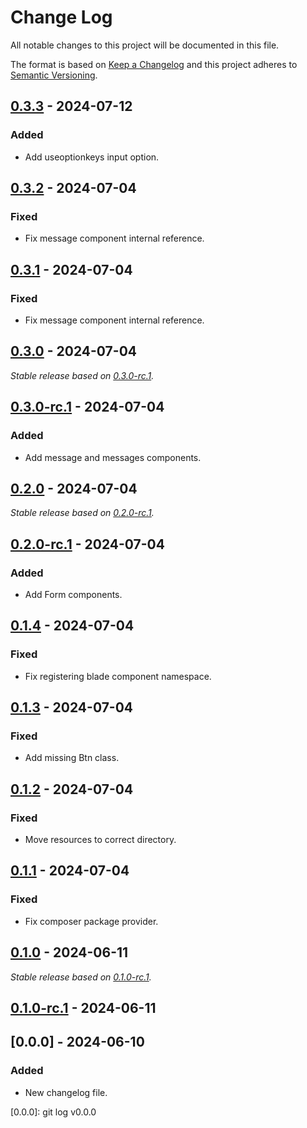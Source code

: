# Change Log
All notable changes to this project will be documented in this file.

The format is based on [Keep a Changelog](http://keepachangelog.com/)
and this project adheres to [Semantic Versioning](http://semver.org/).

## [0.3.3] - 2024-07-12

### Added

- Add useoptionkeys input option.

## [0.3.2] - 2024-07-04

### Fixed

- Fix message component internal reference.

## [0.3.1] - 2024-07-04

### Fixed

- Fix message component internal reference.

## [0.3.0] - 2024-07-04

_Stable release based on [0.3.0-rc.1]._

## [0.3.0-rc.1] - 2024-07-04

### Added

- Add message and messages components.

## [0.2.0] - 2024-07-04

_Stable release based on [0.2.0-rc.1]._

## [0.2.0-rc.1] - 2024-07-04

### Added

- Add Form components.

## [0.1.4] - 2024-07-04

### Fixed

- Fix registering blade component namespace.

## [0.1.3] - 2024-07-04

### Fixed

- Add missing Btn class.

## [0.1.2] - 2024-07-04

### Fixed

- Move resources to correct directory.

## [0.1.1] - 2024-07-04

### Fixed

- Fix composer package provider.

## [0.1.0] - 2024-06-11

_Stable release based on [0.1.0-rc.1]._

## [0.1.0-rc.1] - 2024-06-11

## [0.0.0] - 2024-06-10

### Added

- New changelog file.

[0.3.3]: https://https://github.com/internetguru/blade-components/compare/v0.3.2...v0.3.3
[0.3.2]: https://https://github.com/internetguru/blade-components/compare/v0.3.1...v0.3.2
[0.3.1]: https://https://github.com/internetguru/blade-components/compare/v0.3.0...v0.3.1
[0.3.0]: https://https://github.com/internetguru/blade-components/compare/v0.2.0...v0.3.0
[0.3.0-rc.1]: https://github.com/internetguru/blade-components/releases/tag/v0.2.0
[0.2.0]: https://https://github.com/internetguru/blade-components/compare/v0.1.4...v0.2.0
[0.2.0-rc.1]: https://github.com/internetguru/blade-components/releases/tag/v0.1.4
[0.1.4]: https://https://github.com/internetguru/blade-components/compare/v0.1.3...v0.1.4
[0.1.3]: https://https://github.com/internetguru/blade-components/compare/v0.1.2...v0.1.3
[0.1.2]: https://https://github.com/internetguru/blade-components/compare/v0.1.1...v0.1.2
[0.1.1]: https://https://github.com/internetguru/blade-components/compare/v0.1.0...v0.1.1
[0.1.0]: https://https://github.com/internetguru/blade-components/compare/v0.0.0...v0.1.0
[0.1.0-rc.1]: https://github.com/internetguru/blade-components/releases/tag/v0.0.0
[0.0.0]: git log v0.0.0

